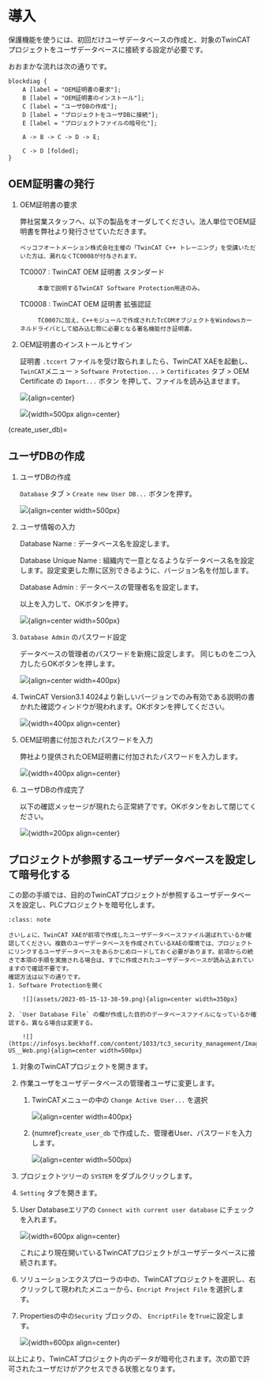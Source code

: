 # 導入

保護機能を使うには、初回だけユーザデータベースの作成と、対象のTwinCATプロジェクトをユーザデータベースに接続する設定が必要です。

おおまかな流れは次の通りです。

```{blockdiag}
blockdiag {
    A [label = "OEM証明書の要求"];
    B [label = "OEM証明書のインストール"];
    C [label = "ユーザDBの作成"];
    D [label = "プロジェクトをユーザDBに接続"];
    E [label = "プロジェクトファイルの暗号化"];

    A -> B -> C -> D -> E;

    C -> D [folded];
}
```

## OEM証明書の発行

1. OEM証明書の要求

    弊社営業スタッフへ、以下の製品をオーダしてください。法人単位でOEM証明書を弊社より発行させていただきます。

    ```{note}
    ベッコフオートメーション株式会社主催の「TwinCAT C++ トレーニング」を受講いただいた方は、漏れなくTC0008が付与されます。
    ```

    TC0007
        : TwinCAT OEM 証明書 スタンダード
            
            本章で説明するTwinCAT Software Protection用途のみ。

    TC0008
        : TwinCAT OEM 証明書 拡張認証

            TC0007に加え、C++モジュールで作成されたTcCOMオブジェクトをWindowsカーネルドライバとして組み込む際に必要となる署名機能付き証明書。


2. OEM証明書のインストールとサイン

    証明書 `.tccert` ファイルを受け取られましたら、TwinCAT XAEを起動し、`TwinCAT`メニュー > `Software Protection...` > `Certificates` タブ > OEM Certificate の `Import...` ボタン を押して、ファイルを読み込ませます。

    ![](https://infosys.beckhoff.com/content/1033/tc3_security_management/Images/png/9007206171442571__Web.png){align=center}

    ![](assets/2023-05-12-15-01-04.png){width=500px align=center}

(create_user_db)=
## ユーザDBの作成

1. ユーザDBの作成

    `Database` タブ > `Create new User DB...` ボタンを押す。

    ![](https://infosys.beckhoff.com/content/1033/tc3_security_management/Images/png/5940588683__Web.png){align=center width=500px}

2. ユーザ情報の入力

    Database Name
        : データベース名を設定します。

    Database Unique Name
        : 組織内で一意となるようなデータベース名を設定します。設定変更した際に区別できるように、バージョン名を付加します。

    Database Admin
        : データベースの管理者名を設定します。
    
    以上を入力して、OKボタンを押す。

    ![](https://infosys.beckhoff.com/content/1033/tc3_security_management/Images/png/9007206908904075__en-US__Web.png){align=center width=500px}

3.  `Database Admin` のパスワード設定

    データベースの管理者のパスワードを新規に設定します。
    同じものを二つ入力したらOKボタンを押します。

    ![](https://infosys.beckhoff.com/content/1033/tc3_security_management/Images/png/9007206915340555__en-US__Web.png){align=center width=400px}


4. TwinCAT Version3.1 4024より新しいバージョンでのみ有効である説明の書かれた確認ウィンドウが現われます。OKボタンを押してください。

    ![](assets/2023-05-12-16-13-34.png){width=400px align=center}


5. OEM証明書に付加されたパスワードを入力

    弊社より提供されたOEM証明書に付加されたパスワードを入力します。

    ![](https://infosys.beckhoff.com/content/1033/tc3_security_management/Images/png/9007206915334923__en-US__Web.png){width=400px align=center}

6. ユーザDBの作成完了

    以下の確認メッセージが現れたら正常終了です。OKボタンをおして閉じてください。

    ![](https://infosys.beckhoff.com/content/1033/tc3_security_management/Images/png/9007206915338123__en-US__Web.png){width=200px align=center}


## プロジェクトが参照するユーザデータベースを設定して暗号化する

この節の手順では、目的のTwinCATプロジェクトが参照するユーザデータベースを設定し、PLCプロジェクトを暗号化します。

```{admonition} 作業を行う前に確認してください
:class: note

さいしょに、TwinCAT XAEが前項で作成したユーザデータベースファイル選ばれているか確認してください。複数のユーザデータベースを作成されているXAEの環境では、プロジェクトにリンクするユーザデータベースをあらかじめロードしておく必要があります。前項からの続きで本項の手順を実施される場合は、すでに作成されたユーザデータベースが読み込まれていますので確認不要です。
確認方法は以下の通りです。
1. Software Protectionを開く

    ![](assets/2023-05-15-13-38-59.png){align=center width=350px}

2. `User Database File` の欄が作成した目的のデータベースファイルになっているか確認する。異なる場合は変更する。

    ![](https://infosys.beckhoff.com/content/1033/tc3_security_management/Images/png/9007206933648011__en-US__Web.png){align=center width=500px}
```


1. 対象のTwinCATプロジェクトを開きます。
2. 作業ユーザをユーザデータベースの管理者ユーザに変更します。

    1. TwinCATメニューの中の `Change Active User...` を選択
    
        ![](assets/2023-05-15-13-43-09.png){align=center width=400px}

    2. {numref}`create_user_db` で作成した、管理者User、パスワードを入力します。

        ![](assets/2023-05-15-13-45-45.png){align=center width=500px}

3. プロジェクトツリーの `SYSTEM` をダブルクリックします。
4. `Setting` タブを開きます。
5. User Databaseエリアの `Connect with current user database` にチェックを入れます。

    ![](https://infosys.beckhoff.com/content/1033/tc3_security_management/Images/png/5940579211__Web.png){width=600px align=center}

    これにより現在開いているTwinCATプロジェクトがユーザデータベースに接続されます。

5. ソリューションエクスプローラの中の、TwinCATプロジェクトを選択し、右クリックして現われたメニューから、`Encript Project File` を選択します。

6. Propertiesの中の`Security` ブロックの、 `EncriptFile` を`True`に設定します。

    ![](https://infosys.beckhoff.com/content/1033/tc3_security_management/Images/png/1940514059__Web.png){width=600px align=center}

以上により、TwinCATプロジェクト内のデータが暗号化されます。次の節で許可されたユーザだけがアクセスできる状態となります。
